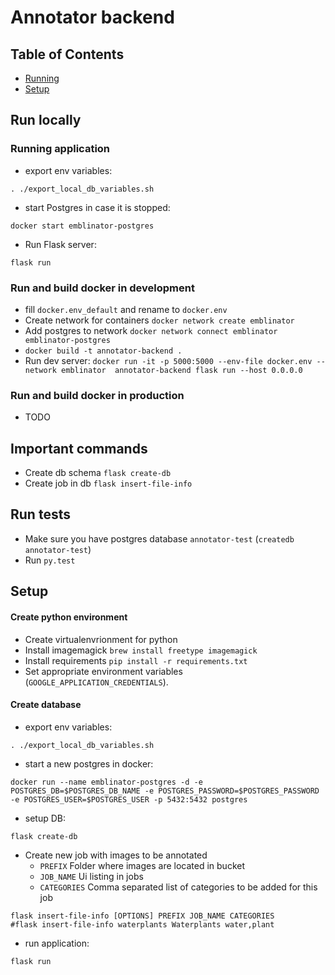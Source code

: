 
# Annotator backend

## Table of Contents
- [Running](#Running)
- [Setup](#Setup)

## Run locally

### Running application
- export env variables:
```
. ./export_local_db_variables.sh
```
- start Postgres in case it is stopped:
```
docker start emblinator-postgres
```
- Run Flask server:
```
flask run
```  

### Run and build docker in development

- fill `docker.env_default` and rename to `docker.env` 
- Create network for containers `docker network create emblinator`
- Add postgres to network `docker network connect emblinator emblinator-postgres`
- `docker build -t annotator-backend .`
- Run dev server: `docker run -it -p 5000:5000 --env-file docker.env --network emblinator  annotator-backend flask run --host 0.0.0.0`

### Run and build docker in production
 - TODO

## Important commands

- Create db schema `flask create-db`
- Create job in db `flask insert-file-info`

## Run tests

 - Make sure you have postgres database `annotator-test` (`createdb annotator-test`)
 - Run `py.test`

## Setup

#### Create python environment
- Create virtualenvrionment for python
- Install imagemagick `brew install freetype imagemagick`
- Install requirements `pip install -r requirements.txt`
- Set appropriate environment variables (`GOOGLE_APPLICATION_CREDENTIALS`).

#### Create database
- export env variables:
```
. ./export_local_db_variables.sh
```
- start a new postgres in docker:
```
docker run --name emblinator-postgres -d -e POSTGRES_DB=$POSTGRES_DB_NAME -e POSTGRES_PASSWORD=$POSTGRES_PASSWORD -e POSTGRES_USER=$POSTGRES_USER -p 5432:5432 postgres
```
- setup DB:
```
flask create-db
```
- Create new job with images to be annotated
    - `PREFIX` Folder where images are located in bucket
    - `JOB_NAME` Ui listing in jobs
    - `CATEGORIES` Comma separated list of categories to be added for this job
```
flask insert-file-info [OPTIONS] PREFIX JOB_NAME CATEGORIES
#flask insert-file-info waterplants Waterplants water,plant
```
- run application:
```
flask run
```
